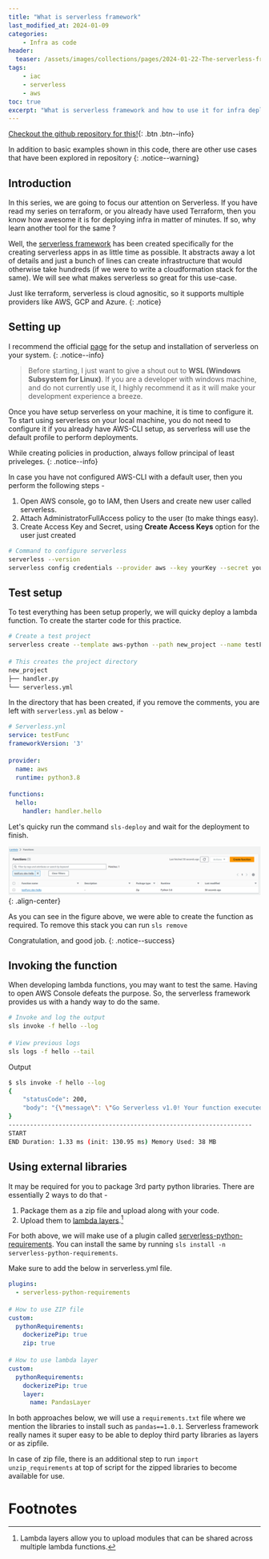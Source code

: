 ```yaml
---
title: "What is serverless framework"
last_modified_at: 2024-01-09
categories:
    - Infra as code
header: 
  teaser: /assets/images/collections/pages/2024-01-22-The-serverless-framework.png
tags:
    - iac
    - serverless
    - aws
toc: true
excerpt: "What is serverless framework and how to use it for infra deployment on AWS."
---
```


[Checkout the github repository for this!](https://github.com/k-pulkit/source-demo-serverless-framework/tree/main){: .btn .btn--info}

In addition to basic examples shown in this code, there are other use cases that have been explored in repository
{: .notice--warning}

## Introduction 
In this series, we are going to focus our attention on Serverless. If you have read my series on terraform, or you already have used Terraform, then you know how awesome it is for deploying infra in matter of minutes. If so, why learn another tool for the same ?

Well, the [serverless framework](https://www.serverless.com/) has been created specifically for the creating serverless apps in as little time as possible. It abstracts away a lot of details and just a bunch of lines can create infrastructure that would otherwise take hundreds (if we were to write a cloudformation stack for the same). We will see what makes serverless so great for this use-case.

Just like terraform, serverless is cloud agnositic, so it supports multiple providers like AWS, GCP and Azure.
{: .notice}

## Setting up
I recommend the official [page]((https://www.serverless.com/framework/docs/getting-started)) for the setup and installation of serverless on your system.
{: .notice--info}

> Before starting, I just want to give a shout out to __WSL (Windows Subsystem for Linux)__. If you are a developer with windows machine, and do not currently use it, I highly recommend it as it will make your development experience a breeze.

Once you have setup serverless on your machine, it is time to configure it.
To start using serverless on your local machine, you do not need to configure it if you already have AWS-CLI setup, as serverless will use the default profile to perform deployments.

While creating policies in production, always follow principal of least priveleges.
{: .notice--info}

In case you have not configured AWS-CLI with a default user, then you perform the following steps - 
1. Open AWS console, go to IAM, then Users and create new user called serverless. 
2. Attach AdministratorFullAccess policy to the user (to make things easy).
4. Create Access Key and Secret, using __Create Access Keys__ option for the user just created

~~~bash
# Command to configure serverless 
serverless --version
serverless config credentials --provider aws --key yourKey --secret yourSecret
~~~

## Test setup
To test everything has been setup properly, we will quicky deploy a lambda function.
To create the starter code for this practice.
~~~bash
# Create a test project
serverless create --template aws-python --path new_project --name testFunc

# This creates the project directory
new_project
├── handler.py
└── serverless.yml
~~~

In the directory that has been created, if you remove the comments, you are left with `serverless.yml` as below -
~~~yml
# Serverless.ynl
service: testFunc
frameworkVersion: '3'

provider:
  name: aws
  runtime: python3.8

functions:
  hello:
    handler: handler.hello
~~~

Let's quicky run the command `sls-deploy` and wait for the deployment to finish. 

![image-right](/assets/images/collections/serverless/sls-depl-1.png){: .align-center}

As you can see in the figure above, we were able to create the function as required. To remove this stack you can run `sls remove`

Congratulation, and good job.
{: .notice--success}

## Invoking the function
When developing lambda functions, you may want to test the same. Having to open AWS Console defeats the purpose. So, the serverless framework provides us with a handy way to do the same.
~~~bash
# Invoke and log the output
sls invoke -f hello --log

# View previous logs
sls logs -f hello --tail
~~~

Output 
~~~bash
$ sls invoke -f hello --log
{
    "statusCode": 200,
    "body": "{\"message\": \"Go Serverless v1.0! Your function executed successfully!\", \"input\": {}}"
}
--------------------------------------------------------------------
START
END Duration: 1.33 ms (init: 130.95 ms) Memory Used: 38 MB
~~~

## Using external libraries
It may be required for you to package 3rd party python libraries. There are essentially 2 ways to do that - 
1. Package them as a zip file and upload along with your code.
2. Upload them to [lambda layers](https://aws.amazon.com/blogs/compute/using-lambda-layers-to-simplify-your-development-process/).[^layers]

For both above, we will make use of a plugin called [serverless-python-requirements](https://github.com/serverless/serverless-python-requirements). You can install the same by running `sls install -n serverless-python-requirements`.

Make sure to add the below in serverless.yml file.
~~~yml
plugins:
  - serverless-python-requirements

# How to use ZIP file
custom:
  pythonRequirements:
    dockerizePip: true
    zip: true

# How to use lambda layer
custom:
  pythonRequirements:
    dockerizePip: true
    layer:
      name: PandasLayer
~~~

In both approaches below, we will use a `requirements.txt` file where we mention the libraries to install such as `pandas==1.0.1`.
Serverless framework really names it super easy to be able to deploy third party libraries as layers or as zipfile.

In case of zip file, there is an additional step to run `import unzip_requirements` at top of script for the zipped libraries to become available for use.

# Footnotes
[^layers]: Lambda layers allow you to upload modules that can be shared across multiple lambda functions.
[^2]: [AWS Subnets](https://registry.terraform.io/providers/-/aws/latest/docs/resources/subnet)
[^3]: [Understanding CIDR](https://www.youtube.com/results?search_query=understanding+CIDR+subnets+aws)

